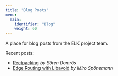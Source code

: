```yaml
---
title: "Blog Posts"
menu:
  main:
    identifier: "Blog"
    weight: 60
---
```


A place for blog posts from the ELK project team.

Recent posts:

 * [Rectpacking](./blog/posts/2022/22-08-31-rectpacking.html) _by Sören Domrös_
 * [Edge Routing with Libavoid](./blog/posts/2022/22-11-17-libavoid.html) _by Miro Spönemann_
